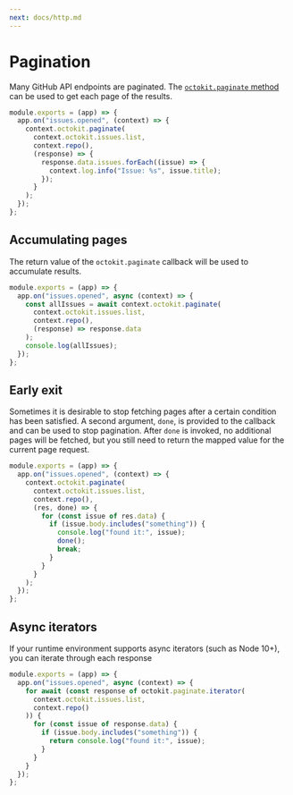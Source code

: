 ```yaml
---
next: docs/http.md
---
```

# Pagination

Many GitHub API endpoints are paginated. The [`octokit.paginate` method](https://github.com/octokit/plugin-paginate-rest.js/#readme) can be used to get each page of the results.

```js
module.exports = (app) => {
  app.on("issues.opened", (context) => {
    context.octokit.paginate(
      context.octokit.issues.list,
      context.repo(),
      (response) => {
        response.data.issues.forEach((issue) => {
          context.log.info("Issue: %s", issue.title);
        });
      }
    );
  });
};
```

## Accumulating pages

The return value of the `octokit.paginate` callback will be used to accumulate results.

```js
module.exports = (app) => {
  app.on("issues.opened", async (context) => {
    const allIssues = await context.octokit.paginate(
      context.octokit.issues.list,
      context.repo(),
      (response) => response.data
    );
    console.log(allIssues);
  });
};
```

## Early exit

Sometimes it is desirable to stop fetching pages after a certain condition has been satisfied. A second argument, `done`, is provided to the callback and can be used to stop pagination. After `done` is invoked, no additional pages will be fetched, but you still need to return the mapped value for the current page request.

```js
module.exports = (app) => {
  app.on("issues.opened", (context) => {
    context.octokit.paginate(
      context.octokit.issues.list,
      context.repo(),
      (res, done) => {
        for (const issue of res.data) {
          if (issue.body.includes("something")) {
            console.log("found it:", issue);
            done();
            break;
          }
        }
      }
    );
  });
};
```

## Async iterators

If your runtime environment supports async iterators (such as Node 10+), you can iterate through each response

```js
module.exports = (app) => {
  app.on("issues.opened", async (context) => {
    for await (const response of octokit.paginate.iterator(
      context.octokit.issues.list,
      context.repo()
    )) {
      for (const issue of response.data) {
        if (issue.body.includes("something")) {
          return console.log("found it:", issue);
        }
      }
    }
  });
};
```

